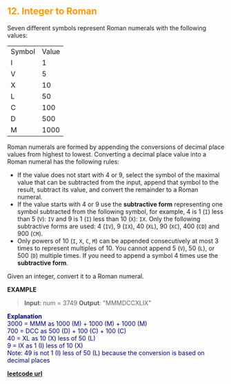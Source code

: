 <h2 style="color:#F90;">12. Integer to Roman</h2>

Seven different symbols represent Roman numerals with the following values:

<table>
<tr>
<td>Symbol</td><td>Value</td>
</tr>
<tr>
<td>I</td><td>1</td>
</tr>
<tr>
<td>V</td><td>5</td>
</tr>
<tr>
<td>X</td><td>10</td>
</tr>
<tr>
<td>L</td><td>50</td>
</tr>
<tr>
<td>C</td><td>100</td>
</tr>
<tr>
<td>D</td><td>500</td>
</tr>
<tr>
<td>M</td><td>1000</td>
</tr>
</table>

Roman numerals are formed by appending the conversions of decimal place values from highest to lowest. Converting a decimal place value into a Roman numeral has the following rules:

-   If the value does not start with 4 or 9, select the symbol of the maximal value that can be subtracted from the input, append that symbol to the result, subtract its value, and convert the remainder to a Roman numeral.
-   If the value starts with 4 or 9 use the **subtractive form** representing one symbol subtracted from the following symbol, for example, 4 is 1 (`I`) less than 5 (`V`): `IV` and 9 is 1 (`I`) less than 10 (`X`): `IX`. Only the following subtractive forms are used: 4 (`IV`), 9 (`IX`), 40 (`XL`), 90 (`XC`), 400 (`CD`) and 900 (`CM`).
-   Only powers of 10 (`I`, `X`, `C`, `M`) can be appended consecutively at most 3 times to represent multiples of 10. You cannot append 5 (`V`), 50 (`L`), or 500 (`D`) multiple times. If you need to append a symbol 4 times use the **subtractive form**.

Given an integer, convert it to a Roman numeral.

**EXAMPLE**
>**Input**: num = 3749
**Output**: "MMMDCCXLIX"
<p style="color:#007;">
<b>Explanation</b><br>
3000 = MMM as 1000 (M) + 1000 (M) + 1000 (M)<br>
 700 = DCC as 500 (D) + 100 (C) + 100 (C)<br>
  40 = XL as 10 (X) less of 50 (L)<br>
   9 = IX as 1 (I) less of 10 (X)<br>
Note: 49 is not 1 (I) less of 50 (L) because the conversion is based on decimal places
</p>

**[leetcode url](https://leetcode.com/problems/integer-to-roman/description)**